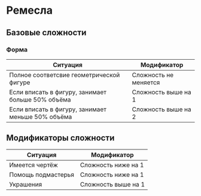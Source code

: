 # Ремесла

## Базовые сложности

### Форма
| Ситуация                                          | Модификатор           |
| ------------------------------------------------- | --------------------- |
| Полное соответсвие геометрической фигуре          | Сложность не меняется |
| Если вписать в фигуру, занимает больше 50% объёма | Сложность выше на 1   |
| Если вписать в фигуру, занимает меньше 50% объёма | Сложность выше на 2   |

## Модификаторы сложности
| Ситуация           | Модификатор         |
| ------------------ | ------------------- |
| Имеется чертёж     | Сложность ниже на 1 |
| Помощь подмастерья | Сложность ниже на 1 |
| Украшения          | Сложность выше на 1 |
